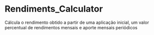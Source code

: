 # Rendiments_Calculator
Cálcula o rendimento obtido a partir de uma aplicação inicial, um valor percentual de rendimentos mensais e aporte mensais periódicos

